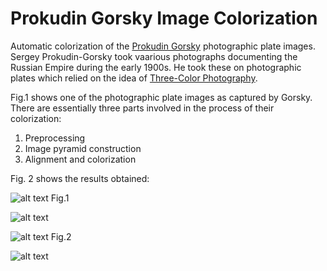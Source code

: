 # Prokudin Gorsky Image Colorization

Automatic colorization of the [Prokudin Gorsky](https://en.wikipedia.org/wiki/Sergey_Prokudin-Gorsky) photographic plate images. Sergey Prokudin-Gorsky took vaarious photographs documenting the Russian Empire during the early 1900s. He took these on photographic plates which relied on the idea of [Three-Color Photography](https://en.wikipedia.org/wiki/Color_photography#Three-color_processes). 

Fig.1 shows one of the photographic plate images as captured by Gorsky. There are essentially three parts involved in the process of their colorization:  

1. Preprocessing  
2. Image pyramid construction  
3. Alignment and colorization  

Fig. 2 shows the results obtained:

![alt text](https://github.com/deepankarc/prokudin-gorsky-image-colorization/tree/master/images/ex1.jpg?raw=true "Example 1 - Photographic Plate Image")
Fig.1

![alt text](https://github.com/deepankarc/prokudin-gorsky-image-colorization/tree/master/images/res1.jpg "Example 1 - Photographic Plate Image")

![alt text](https://github.com/deepankarc/prokudin-gorsky-image-colorization/tree/master/images/ex2.jpg "Example 1 - Photographic Plate Image")
Fig.2

![alt text](https://github.com/deepankarc/prokudin-gorsky-image-colorization/tree/master/images/res2.jpg "Example 1 - Photographic Plate Image")
